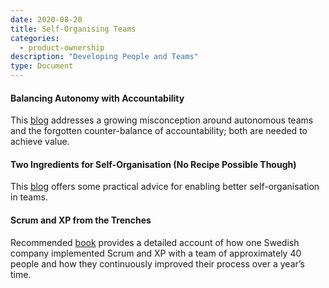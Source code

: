 ```yaml
---
date: 2020-08-20
title: Self-Organising Teams
categories:
  - product-ownership
description: "Developing People and Teams"
type: Document
---
```

#### Balancing Autonomy with Accountability
This [blog](https://www.scrum.org/resources/blog/balancing-autonomy-accountability) addresses a growing misconception around autonomous teams and the forgotten counter-balance of accountability; both are needed to achieve value.

#### Two Ingredients for Self-Organisation (No Recipe Possible Though)
This [blog](https://www.scrum.org/resources/blog/two-ingredients-self-organization-no-recipe-possible-though) offers some practical advice for enabling better self-organisation in teams.

#### Scrum and XP from the Trenches
Recommended [book](https://www.infoq.com/minibooks/scrum-xp-from-the-trenches-2) provides a detailed account of how one Swedish company implemented Scrum and XP with a team of approximately 40 people and how they continuously improved their process over a year’s time.
